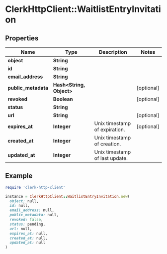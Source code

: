 # ClerkHttpClient::WaitlistEntryInvitation

## Properties

| Name | Type | Description | Notes |
| ---- | ---- | ----------- | ----- |
| **object** | **String** |  |  |
| **id** | **String** |  |  |
| **email_address** | **String** |  |  |
| **public_metadata** | **Hash&lt;String, Object&gt;** |  | [optional] |
| **revoked** | **Boolean** |  | [optional] |
| **status** | **String** |  |  |
| **url** | **String** |  | [optional] |
| **expires_at** | **Integer** | Unix timestamp of expiration.  | [optional] |
| **created_at** | **Integer** | Unix timestamp of creation.  |  |
| **updated_at** | **Integer** | Unix timestamp of last update.  |  |

## Example

```ruby
require 'clerk-http-client'

instance = ClerkHttpClient::WaitlistEntryInvitation.new(
  object: null,
  id: null,
  email_address: null,
  public_metadata: null,
  revoked: false,
  status: pending,
  url: null,
  expires_at: null,
  created_at: null,
  updated_at: null
)
```

